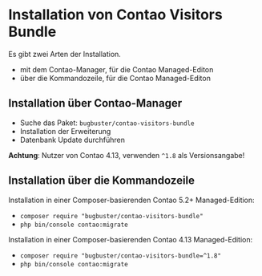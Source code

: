 # Installation von Contao Visitors Bundle

Es gibt zwei Arten der Installation.

* mit dem Contao-Manager, für die Contao Managed-Editon
* über die Kommandozeile, für die Contao Managed-Editon


## Installation über Contao-Manager

* Suche das Paket: `bugbuster/contao-visitors-bundle`
* Installation der Erweiterung
* Datenbank Update durchführen

__Achtung__: Nutzer von Contao 4.13, verwenden `^1.8` als Versionsangabe!


## Installation über die Kommandozeile

Installation in einer Composer-basierenden Contao 5.2+ Managed-Edition:

* `composer require "bugbuster/contao-visitors-bundle"`
* `php bin/console contao:migrate`

Installation in einer Composer-basierenden Contao 4.13 Managed-Edition:

* `composer require "bugbuster/contao-visitors-bundle=^1.8"`
* `php bin/console contao:migrate`
